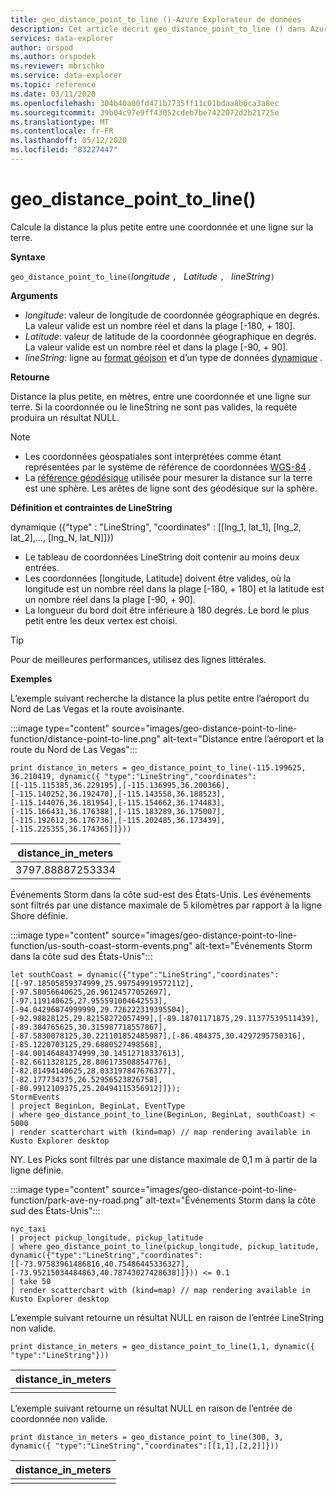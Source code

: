 ```yaml
---
title: geo_distance_point_to_line ()-Azure Explorateur de données
description: Cet article décrit geo_distance_point_to_line () dans Azure Explorateur de données.
services: data-explorer
author: orspod
ms.author: orspodek
ms.reviewer: mbrichko
ms.service: data-explorer
ms.topic: reference
ms.date: 03/11/2020
ms.openlocfilehash: 304b40a00fd471b7735ff11c01bdaa8b6ca3a8ec
ms.sourcegitcommit: 39b04c97e9ff43052cdeb7be7422072d2b21725e
ms.translationtype: MT
ms.contentlocale: fr-FR
ms.lasthandoff: 05/12/2020
ms.locfileid: "83227447"
---
```

# <a name="geo_distance_point_to_line"></a>geo_distance_point_to_line()

Calcule la distance la plus petite entre une coordonnée et une ligne sur la terre.

**Syntaxe**

`geo_distance_point_to_line(`*longitude* `, ` *Latitude* `, ` *lineString*`)`

**Arguments**

* *longitude*: valeur de longitude de coordonnée géographique en degrés. La valeur valide est un nombre réel et dans la plage [-180, + 180].
* *Latitude*: valeur de latitude de la coordonnée géographique en degrés. La valeur valide est un nombre réel et dans la plage [-90, + 90].
* *lineString*: ligne au [format géojson](https://tools.ietf.org/html/rfc7946) et d’un type de données [dynamique](./scalar-data-types/dynamic.md) .

**Retourne**

Distance la plus petite, en mètres, entre une coordonnée et une ligne sur terre. Si la coordonnée ou le lineString ne sont pas valides, la requête produira un résultat NULL.

> [!NOTE]
> * Les coordonnées géospatiales sont interprétées comme étant représentées par le système de référence de coordonnées [WGS-84](https://earth-info.nga.mil/GandG/update/index.php?action=home) .
> * La [référence géodésique](https://en.wikipedia.org/wiki/Geodetic_datum) utilisée pour mesurer la distance sur la terre est une sphère. Les arêtes de ligne sont des géodésique sur la sphère.

**Définition et contraintes de LineString**

dynamique ({"type" : "LineString", "coordinates" : [[lng_1, lat_1], [lng_2, lat_2],..., [lng_N, lat_N]]})

* Le tableau de coordonnées LineString doit contenir au moins deux entrées.
* Les coordonnées [longitude, Latitude] doivent être valides, où la longitude est un nombre réel dans la plage [-180, + 180] et la latitude est un nombre réel dans la plage [-90, + 90].
* La longueur du bord doit être inférieure à 180 degrés. Le bord le plus petit entre les deux vertex est choisi.

> [!TIP]
> Pour de meilleures performances, utilisez des lignes littérales.

**Exemples**

L’exemple suivant recherche la distance la plus petite entre l’aéroport du Nord de Las Vegas et la route avoisinante.

:::image type="content" source="images/geo-distance-point-to-line-function/distance-point-to-line.png" alt-text="Distance entre l’aéroport et la route du Nord de Las Vegas":::

<!-- csl: https://help.kusto.windows.net/Samples -->
```kusto
print distance_in_meters = geo_distance_point_to_line(-115.199625, 36.210419, dynamic({ "type":"LineString","coordinates":[[-115.115385,36.229195],[-115.136995,36.200366],[-115.140252,36.192470],[-115.143558,36.188523],[-115.144076,36.181954],[-115.154662,36.174483],[-115.166431,36.176388],[-115.183289,36.175007],[-115.192612,36.176736],[-115.202485,36.173439],[-115.225355,36.174365]]}))
```

| distance_in_meters |
|--------------------|
| 3797.88887253334   |

Événements Storm dans la côte sud-est des États-Unis. Les événements sont filtrés par une distance maximale de 5 kilomètres par rapport à la ligne Shore définie.

:::image type="content" source="images/geo-distance-point-to-line-function/us-south-coast-storm-events.png" alt-text="Événements Storm dans la côte sud des États-Unis":::

<!-- csl: https://help.kusto.windows.net/Samples -->
```kusto
let southCoast = dynamic({"type":"LineString","coordinates":[[-97.18505859374999,25.997549919572112],[-97.58056640625,26.96124577052697],[-97.119140625,27.955591004642553],[-94.04296874999999,29.726222319395504],[-92.98828125,29.82158272057499],[-89.18701171875,29.11377539511439],[-89.384765625,30.315987718557867],[-87.5830078125,30.221101852485987],[-86.484375,30.4297295750316],[-85.1220703125,29.6880527498568],[-84.00146484374999,30.14512718337613],[-82.6611328125,28.806173508854776],[-82.81494140625,28.033197847676377],[-82.177734375,26.52956523826758],[-80.9912109375,25.20494115356912]]});
StormEvents
| project BeginLon, BeginLat, EventType
| where geo_distance_point_to_line(BeginLon, BeginLat, southCoast) < 5000
| render scatterchart with (kind=map) // map rendering available in Kusto Explorer desktop
```

NY. Les Picks sont filtrés par une distance maximale de 0,1 m à partir de la ligne définie.

:::image type="content" source="images/geo-distance-point-to-line-function/park-ave-ny-road.png" alt-text="Événements Storm dans la côte sud des États-Unis":::

<!-- csl: https://help.kusto.windows.net/Samples -->
```kusto
nyc_taxi
| project pickup_longitude, pickup_latitude
| where geo_distance_point_to_line(pickup_longitude, pickup_latitude, dynamic({"type":"LineString","coordinates":[[-73.97583961486816,40.75486445336327],[-73.95215034484863,40.78743027428638]]})) <= 0.1
| take 50
| render scatterchart with (kind=map) // map rendering available in Kusto Explorer desktop
```

L’exemple suivant retourne un résultat NULL en raison de l’entrée LineString non valide.

<!-- csl: https://help.kusto.windows.net/Samples -->
```kusto
print distance_in_meters = geo_distance_point_to_line(1,1, dynamic({ "type":"LineString"}))
```

| distance_in_meters |
|--------------------|
|                    |

L’exemple suivant retourne un résultat NULL en raison de l’entrée de coordonnée non valide.

```kusto
print distance_in_meters = geo_distance_point_to_line(300, 3, dynamic({ "type":"LineString","coordinates":[[1,1],[2,2]]}))
```

| distance_in_meters |
|--------------------|
|                    |
